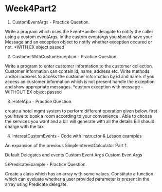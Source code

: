 # Week4Part2
1) CustomEventArgs - Practice Question.

Write a program which uses the EventHandler delagate to notify the caller using a custom eventArgs. 
In the custom eventargs you should have your Message and an exception object to notify whether exception occured or not.
*WITH EX object passed

2) CustomerWithCustomException - Practice Question.

Write a program to enter customer information to the customer collection. 
Customer information can contain id, name, address etc. 
Write methods and/or indexers to access the customer information by id and name.
if you access an customer information which is not present handle the exception and show appropriate messages.
*custom exception with message - WITHOUT EX object passed

3) HotelApp - Practice Question.

create a hotel mgmt system to perform different operation  given below.                                                                     first you have to book a room according to your convenience . 
Able to choose the services you want and a bill will generate with all the details 
Bill should charge with the tax

4) InterestCustomEvents - Code with instructor & Lesson examples

An expansion of the previous SimpleInterestCalculator Part 1.

Default Delegates and events
Custom Event Args
Custom Even Args

5)PredicateExample - Practice Question.

Create a class which has an array with some values. 
Constitute a function which can eveluate whether a user provided parameter is present in the array using Predicate delegate.
